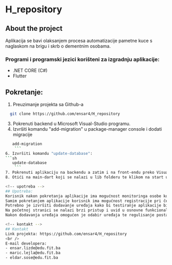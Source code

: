 # H_repository
 
## About the project
Aplikacija se bavi olaksanjem procesa automatizacije pametne kuce s naglaskom na brigu i skrb o dementnim osobama. 

<!-- Programi -->
### Programi i programski jezici korišteni za izgradnju aplikacije:
- .NET CORE (C#)
- Flutter

<!-- Pokretanje -->
## Pokretanje:
1. Preuzimanje projekta sa Github-a
 ```sh
   git clone https://github.com/ensar4/H_repository
   ```
3. Pokrenuti backend u Microsoft Visual-Studio programu. 
4. Izvršiti komandu "add-migration" u package-manager console i dodati migracije 
```sh
   add-migration
    ```
6. Izvršiti komandu "update-database":
```sh
   update-database
    ```
7. Pokrenuti aplikaciju na backendu a zatim i na front-endu preko Visual-Studio Code.
8. Otići na main-dart koji se nalazi u lib folderu te klikom na start u gornjem desnom uglu pokrenuti aplikaciju.

<!-- upotreba -->
## Upotreba:
Korisnik nakon pokretanja aplikacije ima mogućnost monitoringa osobe koja se nalazi u njegovom domu kao i većine kućanskih uređaja te upravljanje istim.
Samim pokretanjem aplikacije korisnik ima mogućnost registracije pri čemu je obavezan unijeti neke lične podatke poput imena, prezimena, e-maila, lozinke te naziva kuće i adrese iste. Nakon registracije korisniku je preko logina omogućen pristup svim funkcionalnostima koje aplikacija implementira.
Potrebno je izvršiti dodavanje uređaja kako bi testiranje aplikacije bilo moguće. 
Na početnoj stranici se nalazi brzi pristup i uvid u osnovne funkcionalnosti/informacije. 
Nakon dodavanja uređaja omogućen je odabir uređaja te regulisanje postavki za svaki pojedini uređaj. Naprimjer gašenje, paljenje I upravljanje uređajima.  

<!-- kontakt -->
## Kontakt
Link projekta: https://github.com/ensar4/H_repository
<br />
E-mail developera:
- ensar.lizde@edu.fit.ba
- maric.lejla@edu.fit.ba
- eldar.sose@edu.fit.ba
